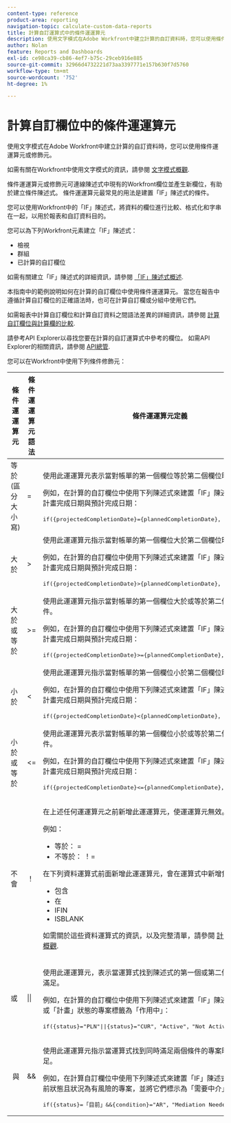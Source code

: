 ```yaml
---
content-type: reference
product-area: reporting
navigation-topic: calculate-custom-data-reports
title: 計算自訂運算式中的條件運運算元
description: 使用文字模式在Adobe Workfront中建立計算的自訂資料時，您可以使用條件運運算元或修飾元。
author: Nolan
feature: Reports and Dashboards
exl-id: ce98ca39-cb86-4ef7-b75c-29ceb916e885
source-git-commit: 32966d4732221d73aa3397771e157b630f7d5760
workflow-type: tm+mt
source-wordcount: '752'
ht-degree: 1%

---
```


# 計算自訂欄位中的條件運運算元

使用文字模式在Adobe Workfront中建立計算的自訂資料時，您可以使用條件運運算元或修飾元。

如需有關在Workfront中使用文字模式的資訊，請參閱 [文字模式概觀](../../../reports-and-dashboards/reports/text-mode/understand-text-mode.md).

條件運運算元或修飾元可連線陳述式中現有的Workfront欄位並產生新欄位，有助於建立條件陳述式。 條件運運算元最常見的用法是建置「IF」陳述式的條件。

您可以使用Workfront中的「IF」陳述式，將資料的欄位進行比較、格式化和字串在一起，以用於報表和自訂資料目的。

您可以為下列Workfront元素建立「IF」陳述式：

* 檢視
* 群組
* 已計算的自訂欄位

如需有關建立「IF」陳述式的詳細資訊，請參閱 [「IF」陳述式概述](../../../reports-and-dashboards/reports/calc-cstm-data-reports/if-statements-overview.md).

本指南中的範例說明如何在計算的自訂欄位中使用條件運運算元。 當您在報告中遵循計算自訂欄位的正確語法時，也可在計算自訂欄或分組中使用它們。

如需報表中計算自訂欄位和計算自訂資料之間語法差異的詳細資訊，請參閱 [計算自訂欄位與計算欄的比較](../../../reports-and-dashboards/reports/calc-cstm-data-reports/calculated-custom-fields-calculated-columns.md).

請參考API Explorer以尋找您要在計算的自訂運算式中參考的欄位。 如需API Explorer的相關資訊，請參閱 [API總管](../../../wf-api/general/api-explorer.md).

您可以在Workfront中使用下列條件修飾元：

<table style="table-layout:auto"> 
 <col> 
 <col> 
 <col> 
 <thead> 
  <tr> 
   <th>條件運運算元</th> 
   <th>條件運運算元語法</th> 
   <th>條件運運算元定義</th> 
  </tr> 
 </thead> 
 <tbody> 
  <tr> 
   <td>等於 (區分大小寫)</td> 
   <td>= </td> 
   <td> <p>使用此運運算元表示當對帳單的第一個欄位等於第二個欄位時，滿足條件。</p> <p>例如，在計算的自訂欄位中使用下列陳述式來建置「IF」陳述式，比較任務的計畫完成日期與預計完成日期： </p><pre>if({projectedCompletionDate}={plannedCompletionDate}，「正軌」，「偏離正軌」)</pre> </td> 
  </tr> 
  <tr> 
   <td>大於 </td> 
   <td>&gt; </td> 
   <td>使用此運運算元指示當對帳單的第一個欄位大於第二個欄位時，符合條件。 <p>例如，在計算的自訂欄位中使用下列陳述式來建置「IF」陳述式，比較任務的計畫完成日期與預計完成日期： </p><pre>if({projectedCompletionDate}&gt;{plannedCompletionDate}，「延遲」，「)</pre></td> 
  </tr> 
  <tr> 
   <td>大於或等於 </td> 
   <td>&gt;= </td> 
   <td>使用此運運算元指示當對帳單的第一個欄位大於或等於第二個欄位時，符合條件。 <p>例如，在計算的自訂欄位中使用下列陳述式來建置「IF」陳述式，比較任務的計畫完成日期與預計完成日期： </p><pre>if({projectedCompletionDate}&gt;={plannedCompletionDate}，「延遲」，「早期」)</pre></td> 
  </tr> 
  <tr> 
   <td>小於 </td> 
   <td>&lt; </td> 
   <td>使用此運運算元指示當對帳單的第一個欄位小於第二個欄位時，符合條件。 <p>例如，在計算的自訂欄位中使用下列陳述式來建置「IF」陳述式，比較任務的計畫完成日期與預計完成日期： </p><pre>if({projectedCompletionDate}&lt;{plannedCompletionDate}，「早期」，「)</pre></td> 
  </tr> 
  <tr> 
   <td>小於或等於 </td> 
   <td>&lt;= </td> 
   <td>使用此運運算元表示當對帳單的第一個欄位小於或等於第二個欄位時，滿足條件。 <p>例如，在計算的自訂欄位中使用下列陳述式來建置「IF」陳述式，比較任務的計畫完成日期與預計完成日期： </p><pre>if({projectedCompletionDate}&lt;={plannedCompletionDate}，「早期」，「延遲」)</pre></td> 
  </tr> 
  <tr> 
   <td>不會 </td> 
   <td>！ </td> 
   <td> <p>在上述任何運運算元之前新增此運運算元，使運運算元無效。 </p> <p>例如： </p> 
    <ul> 
     <li>等於： = </li> 
     <li>不等於： ！= </li> 
    </ul> <p>在下列資料運算式前面新增此運運算元，會在運算式中新增負值陳述式： </p> 
    <ul> 
     <li>包含 </li> 
     <li>在 </li> 
     <li>IFIN </li> 
     <li>ISBLANK </li> 
    </ul> <p>如需關於這些資料運算式的資訊，以及完整清單，請參閱 <a href="../../../reports-and-dashboards/reports/calc-cstm-data-reports/calculated-data-expressions.md" class="MCXref xref">計算資料運算式的概觀</a>. </p> </td> 
  </tr> 
  <tr> 
   <td>或 </td> 
   <td>|| </td> 
   <td> <p>使用此運運算元，表示當運算式找到陳述式的第一個或第二個值時，條件已經滿足。 </p> <p>例如，在計算的自訂欄位中使用下列陳述式來建置「IF」陳述式，將「目前」或「計畫」狀態的專案標籤為「作用中」： </p><pre>if({status}="PLN"||{status}="CUR"，"Active"，"Not Active")</pre> </td> 
  </tr> 
  <tr> 
   <td> 與 </td> 
   <td>&amp;&amp; </td> 
   <td> <p>使用此運運算元指示當運算式找到同時滿足兩個條件的專案時，該條件已經滿足。 </p> <p>例如，在計算自訂欄位中使用下列陳述式來建置「IF」陳述式，以尋找處於目前狀態且狀況為有風險的專案，並將它們標示為「需要中介」。 </p><pre>if({status}=「目前」&amp;&amp;{condition}="AR"，"Mediation Needed"，"))</pre> </td> 
  </tr> 
 </tbody> 
</table>
